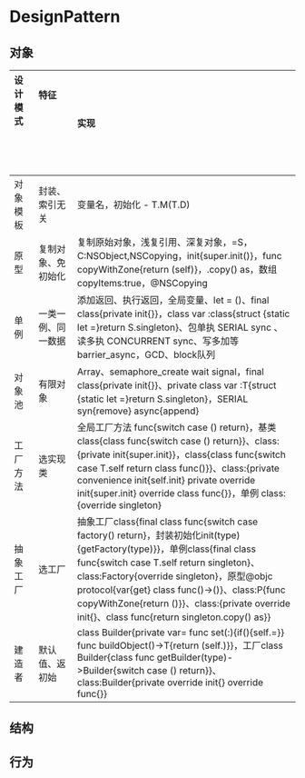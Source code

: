 # DesignPattern

## 对象

| **设计模式** &nbsp; &nbsp; &nbsp; &nbsp; &nbsp; &nbsp; &nbsp; &nbsp; &nbsp; &nbsp; &nbsp; &nbsp; | **特征** &nbsp; &nbsp; &nbsp; &nbsp; &nbsp; &nbsp; &nbsp; &nbsp; &nbsp; &nbsp; &nbsp; &nbsp; &nbsp; &nbsp; &nbsp; &nbsp; &nbsp; &nbsp; &nbsp; &nbsp; &nbsp; &nbsp; &nbsp; &nbsp; &nbsp; &nbsp; &nbsp; &nbsp; &nbsp; &nbsp; &nbsp; &nbsp; | **实现** |
| :- | :- | :- |
| 对象模板 | 封装、索引无关 | 变量名，初始化 - T.M(T.D) |
| 原型 | 复制对象、免初始化 | 复制原始对象，浅复引用、深复对象，=S，C:NSObject,NSCopying，init{super.init()}，func copyWithZone{return (self)}，.copy() as，数组 copyItems:true，@NSCopying |
| 单例 | 一类一例、同一数据 | 添加返回、执行返回，全局变量、let = ()、final class{private init{}}，class var :class{struct {static let =}return S.singleton}、包单执 SERIAL sync 、读多执 CONCURRENT sync、写多加等 barrier_async，GCD、block队列 |
| 对象池 | 有限对象 | Array、semaphore_create wait signal，final class{private init{}}、private class var :T{struct {static let =}return S.singleton}，SERIAL syn{remove} async{append} |
| 工厂方法 | 选实现类 | 全局工厂方法 func{switch case () return}，基类 class{class func{switch case () return}}、class:{private init{super.init}}，class{class func{switch case T.self return class func()}}、class:{private convenience init{self.init} private override init{super.init} override class func{}}，单例 class:{override singleton} |
| 抽象工厂 | 选工厂 | 抽象工厂class{final class func{switch case factory() return}，封装初始化init(type){getFactory(type)}}，单例class{final class func{switch case T.self return singleton}、class:Factory{override singleton}，原型@objc protocol{var{get} class func()->()}、class:P{func copyWithZone{return ()}}、class:{private override init{}、class func{return singleton.copy() as}} |
| 建造者 | 默认值、返初始 | class Builder{private var= func set(:){if(){self.=}} func buildObject()->T{return (self.)}}，工厂class Builder{class func getBuilder(type)->Builder{switch case () return}}、class:Builder{private override init{} override func{}} | 

## 结构


## 行为
